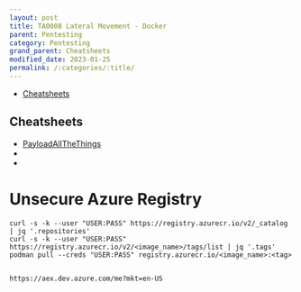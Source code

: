 ```yaml
---
layout: post
title: TA0008 Lateral Movement - Docker
parent: Pentesting
category: Pentesting
grand_parent: Cheatsheets
modified_date: 2023-01-25
permalink: /:categories/:title/
---
```

<!-- vscode-markdown-toc -->
* [Cheatsheets](#Cheatsheets)

<!-- vscode-markdown-toc-config
	numbering=false
	autoSave=true
	/vscode-markdown-toc-config -->
<!-- /vscode-markdown-toc -->

## <a name='Cheatsheets'></a>Cheatsheets

- [PayloadAllTheThings](https://swisskyrepo.github.io/PayloadsAllTheThingsWeb/Methodology%20and%20Resources/Container%20-%20Docker%20Pentest/#summary)
- []()
- 

# Unsecure Azure Registry

```
curl -s -k --user "USER:PASS" https://registry.azurecr.io/v2/_catalog | jq '.repositories'
curl -s -k --user "USER:PASS" https://registry.azurecr.io/v2/<image_name>/tags/list | jq '.tags'
podman pull --creds "USER:PASS" registry.azurecr.io/<image_name>:<tag>


https://aex.dev.azure.com/me?mkt=en-US
```


